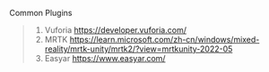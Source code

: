 
Common Plugins

>1.   Vuforia   https://developer.vuforia.com/
>2.   MRTK     https://learn.microsoft.com/zh-cn/windows/mixed-reality/mrtk-unity/mrtk2/?view=mrtkunity-2022-05
>3.   Easyar    https://www.easyar.com/


